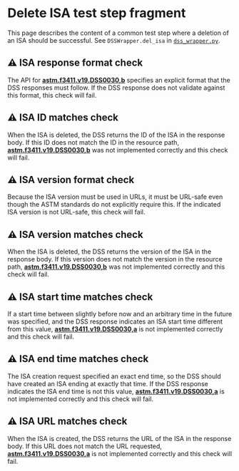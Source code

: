 # Delete ISA test step fragment

This page describes the content of a common test step where a deletion of an ISA should be successful.
See `DSSWrapper.del_isa` in [`dss_wrapper.py`](../../../dss_wrapper.py).

## ⚠️ ISA response format check

The API for **[astm.f3411.v19.DSS0030,b](../../../../../../requirements/astm/f3411/v19.md)** specifies an explicit format that the DSS responses must follow.  If the DSS response does not validate against this format, this check will fail.

## ⚠️ ISA ID matches check

When the ISA is deleted, the DSS returns the ID of the ISA in the response body.  If this ID does not match the ID in the resource path, **[astm.f3411.v19.DSS0030,b](../../../../../../requirements/astm/f3411/v19.md)** was not implemented correctly and this check will fail.

## ⚠️ ISA version format check

Because the ISA version must be used in URLs, it must be URL-safe even though the ASTM standards do not explicitly require this.  If the indicated ISA version is not URL-safe, this check will fail.

## ⚠️ ISA version matches check

When the ISA is deleted, the DSS returns the version of the ISA in the response body.  If this version does not match the version in the resource path, **[astm.f3411.v19.DSS0030,b](../../../../../../requirements/astm/f3411/v19.md)** was not implemented correctly and this check will fail.

## ⚠️ ISA start time matches check

If a start time between slightly before now and an arbitrary time in the future was specified, and the DSS response indicates an ISA start time different from this value, **[astm.f3411.v19.DSS0030,a](../../../../../../requirements/astm/f3411/v19.md)** is not implemented correctly and this check will fail.

## ⚠️ ISA end time matches check

The ISA creation request specified an exact end time, so the DSS should have created an ISA ending at exactly that time. If the DSS response indicates the ISA end time is not this value, **[astm.f3411.v19.DSS0030,a](../../../../../../requirements/astm/f3411/v19.md)** is not implemented correctly and this check will fail.

## ⚠️ ISA URL matches check

When the ISA is created, the DSS returns the URL of the ISA in the response body. If this URL does not match the URL requested, **[astm.f3411.v19.DSS0030,a](../../../../../../requirements/astm/f3411/v19.md)** is not implemented correctly and this check will fail.
